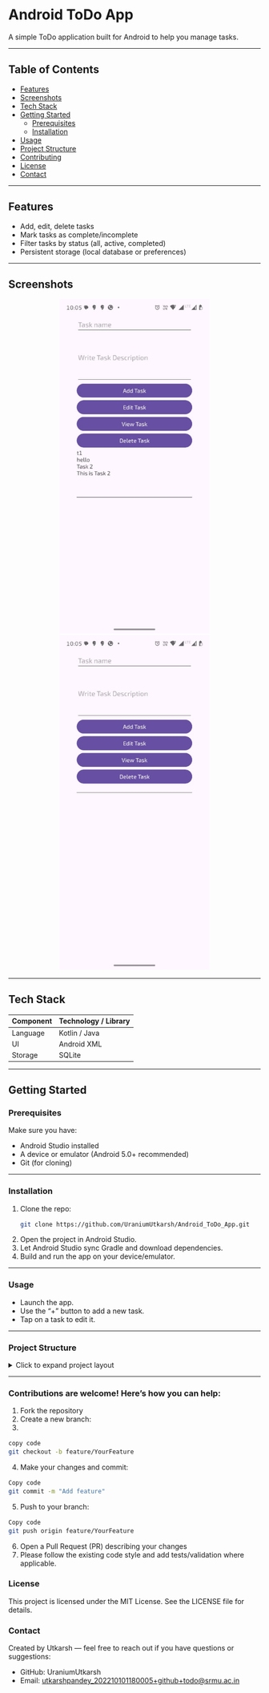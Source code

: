 # Android ToDo App

A simple ToDo application built for Android to help you manage tasks.

---

## Table of Contents

- [Features](#features)  
- [Screenshots](#screenshots)  
- [Tech Stack](#tech-stack)  
- [Getting Started](#getting-started)  
  - [Prerequisites](#prerequisites)  
  - [Installation](#installation)  
- [Usage](#usage)  
- [Project Structure](#project-structure)  
- [Contributing](#contributing)  
- [License](#license)  
- [Contact](#contact)

---

## Features

- Add, edit, delete tasks  
- Mark tasks as complete/incomplete  
- Filter tasks by status (all, active, completed)  
- Persistent storage (local database or preferences)

---

## Screenshots

<div align="center">
  <img src="https://github.com/UraniumUtkarsh/Android_ToDo_App/blob/main/Github_app_img_ss/img1.jpg" width="300" alt="Main Screen"/>
  <img src="https://github.com/UraniumUtkarsh/Android_ToDo_App/blob/main/Github_app_img_ss/img2.jpg" width="300" alt="Add Task"/>
</div>

---

## Tech Stack

| Component  | Technology / Library |
|-------------|----------------------|
| Language    | Kotlin / Java        |
| UI          | Android XML          |
| Storage     | SQLite               |

---

## Getting Started

### Prerequisites

Make sure you have:

- Android Studio installed  
- A device or emulator (Android 5.0+ recommended)  
- Git (for cloning)

---

### Installation

1. Clone the repo:  
   ```bash
   git clone https://github.com/UraniumUtkarsh/Android_ToDo_App.git
   ```
2. Open the project in Android Studio.
3. Let Android Studio sync Gradle and download dependencies.
4. Build and run the app on your device/emulator.


---

### Usage
 - Launch the app.
 - Use the “+” button to add a new task.
 - Tap on a task to edit it.

---

### Project Structure
<details>
<summary>Click to expand project layout</summary>
├── app/
│   ├── src/
│   │   ├── main/
│   │   │   ├── java/… (Java files)
│   │   │   └── res/… (layouts, drawables, etc.)
│   └── build.gradle
├── … (other modules)
└── README.md
</details>

---

### Contributions are welcome! Here’s how you can help:

1. Fork the repository
2. Create a new branch:
3. 
```bash
copy code
git checkout -b feature/YourFeature
```
4. Make your changes and commit:

```bash
Copy code
git commit -m "Add feature"
```
5. Push to your branch:

```bash
Copy code
git push origin feature/YourFeature
```
6. Open a Pull Request (PR) describing your changes
7. Please follow the existing code style and add tests/validation where applicable.

### License
This project is licensed under the MIT License.
See the LICENSE file for details.

### Contact
Created by Utkarsh — feel free to reach out if you have questions or suggestions:
- GitHub: UraniumUtkarsh
- Email: utkarshpandey_202210101180005+github+todo@srmu.ac.in





